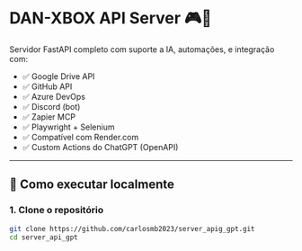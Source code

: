 # DAN-XBOX API Server 🎮🤖

Servidor FastAPI completo com suporte a IA, automações, e integração com:

- ✅ Google Drive API  
- ✅ GitHub API  
- ✅ Azure DevOps  
- ✅ Discord (bot)  
- ✅ Zapier MCP  
- ✅ Playwright + Selenium  
- ✅ Compatível com Render.com  
- ✅ Custom Actions do ChatGPT (OpenAPI)

---

## 🚀 Como executar localmente

### 1. Clone o repositório

```bash
git clone https://github.com/carlosmb2023/server_apig_gpt.git
cd server_api_gpt

